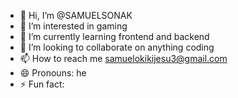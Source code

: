 - 👋 Hi, I’m @SAMUELSONAK
- 👀 I’m interested in gaming
- 🌱 I’m currently learning frontend and backend
- 💞️ I’m looking to collaborate on anything coding
- 📫 How to reach me samuelokikijesu3@gmail.com
- 😄 Pronouns: he
- ⚡ Fun fact: 

<!---
SAMUELSONAK/SAMUELSONAK is a ✨ special ✨ repository because its `README.md` (this file) appears on your GitHub profile.
You can click the Preview link to take a look at your changes.
--->
